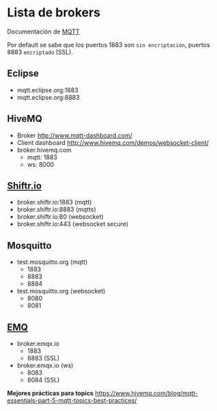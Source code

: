 # Lista de brokers

Documentación de [MQTT](https://mosquitto.org/man/mqtt-7.html)

Por default se sabe que los puertos 1883 son `sin encriptación`, puertos 8883 `encriptado` (SSL).

## Eclipse

- mqtt.eclipse.org:1883
- mqtt.eclipse.org:8883

## HiveMQ

- Broker http://www.mqtt-dashboard.com/
- Client dashboard http://www.hivemq.com/demos/websocket-client/
- broker.hivemq.com
  - mqtt: 1883
  - ws: 8000

## [Shiftr.io](https://shiftr.io/)

- broker.shiftr.io:1883 (mqtt)
- broker.shiftr.io:8883 (mqtts)
- broker.shiftr.io:80 (websocket)
- broker.shiftr.io:443 (websocket secure)

## Mosquitto

-  test.mosquitto.org (mqtt)
   -  1883
   -  8883
   -  8884
-  test.mosquitto.org (websocket)
   -  8080
   -  8081

## [EMQ](https://www.emqx.io/mqtt/public-mqtt5-broker)

- broker.emqx.io
  - 1883
  - 8883 (SSL)
- broker.emqx.io (ws)
  - 8083
  - 8084 (SSL)

**Mejores prácticas para topics** https://www.hivemq.com/blog/mqtt-essentials-part-5-mqtt-topics-best-practices/

